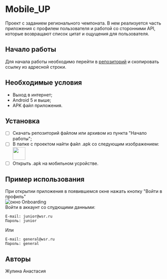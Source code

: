 # Mobile_UP
Проект с заданием регионального чемпоната. В нем реализуется часть приложения с профилем пользователя и работой со сторонними API, которые возвращают список цитат и ощущения для пользователя.

## Начало работы
Для начала работы необходимо перейти в [репозиторий](https://github.com/zutilda/Mobile_UP) и скопировать ссылку из адресной строки.

## Необходимые условия
 - Выход в интернет;
 - Android 5 и выше;
 - APK файл приложения.
 
## Установка
 
- [ ] Скачать репозиторий файлом или архивом из пункта "Начало работы";
- [ ] В папке с проектом найти файл .apk со следующим изображением: <img src="https://sun9-40.userapi.com/impg/5xSwx6QEQzgkQUPcmd1yPWacomInE6UgjlizKg/_LOw-3H9akg.jpg?size=474x477&quality=96&sign=0d1ddf072e91c69bdff2ebc2d5b0c0c8&type=album" width="40" height="40"> 
- [ ] Открыть .apk  на мобильном усройстве.

## Пример использования

При открытии приложения в появившемся окне нажать кнопку "Войти в профиль" <br/>
![окно Onboarding](https://sun9-43.userapi.com/impg/EVraLSNRN6s3B8FUxR_PSGyjHuODk82CbqiPgA/pt25k0tkU0w.jpg?size=405x762&quality=96&sign=c6650eb66c3fad1106ae865e49e5635d&type=album)<br/>
Войти в аккаунт со слудющими данными:
```
E-mail: junior@wsr.ru 
Пароль: junior 
```
Или
```
E-mail: general@wsr.ru 
Пароль: general  
```

## Авторы

Жулина Анастасия
